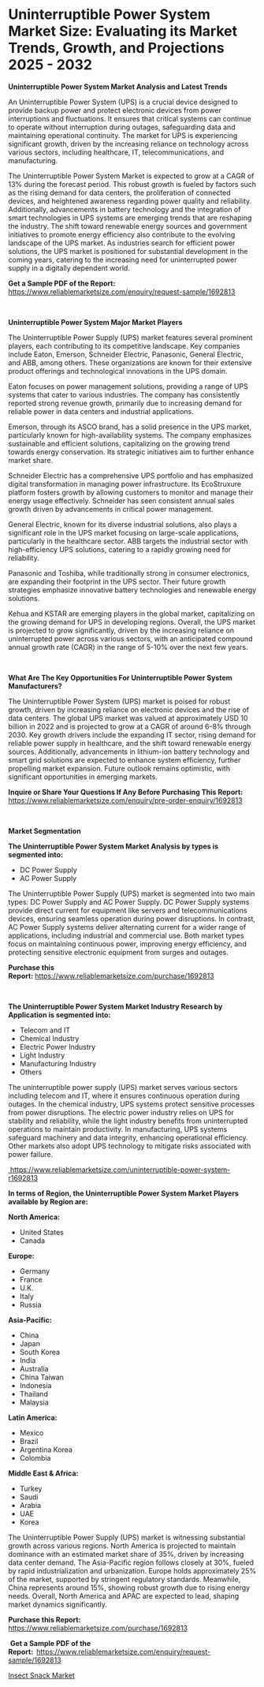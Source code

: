<p><h1>Uninterruptible Power System Market Size: Evaluating its Market Trends, Growth, and Projections 2025 - 2032</h1></p><p><strong>Uninterruptible Power System Market Analysis and Latest Trends</strong></p>
<p><p>An Uninterruptible Power System (UPS) is a crucial device designed to provide backup power and protect electronic devices from power interruptions and fluctuations. It ensures that critical systems can continue to operate without interruption during outages, safeguarding data and maintaining operational continuity. The market for UPS is experiencing significant growth, driven by the increasing reliance on technology across various sectors, including healthcare, IT, telecommunications, and manufacturing.</p><p>The Uninterruptible Power System Market is expected to grow at a CAGR of 13% during the forecast period. This robust growth is fueled by factors such as the rising demand for data centers, the proliferation of connected devices, and heightened awareness regarding power quality and reliability. Additionally, advancements in battery technology and the integration of smart technologies in UPS systems are emerging trends that are reshaping the industry. The shift toward renewable energy sources and government initiatives to promote energy efficiency also contribute to the evolving landscape of the UPS market. As industries search for efficient power solutions, the UPS market is positioned for substantial development in the coming years, catering to the increasing need for uninterrupted power supply in a digitally dependent world.</p></p>
<p><strong>Get a Sample PDF of the Report:&nbsp;</strong> <a href="https://www.reliablemarketsize.com/enquiry/request-sample/1692813?utm_campaign=1131&utm_medium=2&utm_source=Github&utm_content=ia&utm_term=08012025&utm_id=uninterruptible-power-system">https://www.reliablemarketsize.com/enquiry/request-sample/1692813</a></p>
<p>&nbsp;</p>
<p><strong>Uninterruptible Power System Major Market Players</strong></p>
<p><p>The Uninterruptible Power Supply (UPS) market features several prominent players, each contributing to its competitive landscape. Key companies include Eaton, Emerson, Schneider Electric, Panasonic, General Electric, and ABB, among others. These organizations are known for their extensive product offerings and technological innovations in the UPS domain.</p><p>Eaton focuses on power management solutions, providing a range of UPS systems that cater to various industries. The company has consistently reported strong revenue growth, primarily due to increasing demand for reliable power in data centers and industrial applications.</p><p>Emerson, through its ASCO brand, has a solid presence in the UPS market, particularly known for high-availability systems. The company emphasizes sustainable and efficient solutions, capitalizing on the growing trend towards energy conservation. Its strategic initiatives aim to further enhance market share.</p><p>Schneider Electric has a comprehensive UPS portfolio and has emphasized digital transformation in managing power infrastructure. Its EcoStruxure platform fosters growth by allowing customers to monitor and manage their energy usage effectively. Schneider has seen consistent annual sales growth driven by advancements in critical power management.</p><p>General Electric, known for its diverse industrial solutions, also plays a significant role in the UPS market focusing on large-scale applications, particularly in the healthcare sector. ABB targets the industrial sector with high-efficiency UPS solutions, catering to a rapidly growing need for reliability.</p><p>Panasonic and Toshiba, while traditionally strong in consumer electronics, are expanding their footprint in the UPS sector. Their future growth strategies emphasize innovative battery technologies and renewable energy solutions.</p><p>Kehua and KSTAR are emerging players in the global market, capitalizing on the growing demand for UPS in developing regions. Overall, the UPS market is projected to grow significantly, driven by the increasing reliance on uninterrupted power across various sectors, with an anticipated compound annual growth rate (CAGR) in the range of 5-10% over the next few years.</p></p>
<p>&nbsp;</p>
<p><strong>What Are The Key Opportunities For Uninterruptible Power System Manufacturers?</strong></p>
<p><p>The Uninterruptible Power System (UPS) market is poised for robust growth, driven by increasing reliance on electronic devices and the rise of data centers. The global UPS market was valued at approximately USD 10 billion in 2022 and is projected to grow at a CAGR of around 6-8% through 2030. Key growth drivers include the expanding IT sector, rising demand for reliable power supply in healthcare, and the shift toward renewable energy sources. Additionally, advancements in lithium-ion battery technology and smart grid solutions are expected to enhance system efficiency, further propelling market expansion. Future outlook remains optimistic, with significant opportunities in emerging markets.</p></p>
<p><strong>Inquire or Share Your Questions If Any Before Purchasing This Report:</strong> <a href="https://www.reliablemarketsize.com/enquiry/pre-order-enquiry/1692813?utm_campaign=1131&utm_medium=2&utm_source=Github&utm_content=ia&utm_term=08012025&utm_id=uninterruptible-power-system">https://www.reliablemarketsize.com/enquiry/pre-order-enquiry/1692813</a></p>
<p>&nbsp;</p>
<p><strong>Market Segmentation</strong></p>
<p><strong>The Uninterruptible Power System Market Analysis by types is segmented into:</strong></p>
<p><ul><li>DC Power Supply</li><li>AC Power Supply</li></ul></p>
<p><p>The Uninterruptible Power Supply (UPS) market is segmented into two main types: DC Power Supply and AC Power Supply. DC Power Supply systems provide direct current for equipment like servers and telecommunications devices, ensuring seamless operation during power disruptions. In contrast, AC Power Supply systems deliver alternating current for a wider range of applications, including industrial and commercial use. Both market types focus on maintaining continuous power, improving energy efficiency, and protecting sensitive electronic equipment from surges and outages.</p></p>
<p><strong>Purchase this Report:&nbsp;</strong><a href="https://www.reliablemarketsize.com/purchase/1692813?utm_campaign=1131&utm_medium=2&utm_source=Github&utm_content=ia&utm_term=08012025&utm_id=uninterruptible-power-system">https://www.reliablemarketsize.com/purchase/1692813</a></p>
<p>&nbsp;</p>
<p><strong>The Uninterruptible Power System Market Industry Research by Application is segmented into:</strong></p>
<p><ul><li>Telecom and IT</li><li>Chemical Industry</li><li>Electric Power Industry</li><li>Light Industry</li><li>Manufacturing Industry</li><li>Others</li></ul></p>
<p><p>The uninterruptible power supply (UPS) market serves various sectors including telecom and IT, where it ensures continuous operation during outages. In the chemical industry, UPS systems protect sensitive processes from power disruptions. The electric power industry relies on UPS for stability and reliability, while the light industry benefits from uninterrupted operations to maintain productivity. In manufacturing, UPS systems safeguard machinery and data integrity, enhancing operational efficiency. Other markets also adopt UPS technology to mitigate risks associated with power failure.</p></p>
<p><a href="https://www.reliablemarketsize.com/uninterruptible-power-system-r1692813?utm_campaign=1131&utm_medium=2&utm_source=Github&utm_content=ia&utm_term=08012025&utm_id=uninterruptible-power-system">&nbsp;https://www.reliablemarketsize.com/uninterruptible-power-system-r1692813</a></p>
<p><strong>In terms of Region, the Uninterruptible Power System Market Players available by Region are:</strong></p>
<p>
    <p> <strong> North America: </strong>
        <ul>
            <li>United States</li>
            <li>Canada</li>
        </ul>
        </p> 
    <p> <strong> Europe: </strong>
        <ul>
            <li>Germany</li>
            <li>France</li>
            <li>U.K.</li>
            <li>Italy</li>
            <li>Russia</li>
        </ul>
        </p> 
    <p> <strong> Asia-Pacific: </strong>
        <ul>
            <li>China</li>
            <li>Japan</li>
            <li>South Korea</li>
            <li>India</li>
            <li>Australia</li>
            <li>China Taiwan</li>
            <li>Indonesia</li>
            <li>Thailand</li>
            <li>Malaysia</li>
        </ul>
        </p> 
    <p> <strong> Latin America: </strong>
        <ul>
            <li>Mexico</li>
            <li>Brazil</li>
            <li>Argentina Korea</li>
            <li>Colombia</li>
        </ul>
        </p> 
    <p> <strong> Middle East & Africa: </strong>
        <ul>
            <li>Turkey</li>
            <li>Saudi</li>
            <li>Arabia</li>
            <li>UAE</li>
            <li>Korea</li>
        </ul>
    </p>
    </p>
<p><p>The Uninterruptible Power Supply (UPS) market is witnessing substantial growth across various regions. North America is projected to maintain dominance with an estimated market share of 35%, driven by increasing data center demand. The Asia-Pacific region follows closely at 30%, fueled by rapid industrialization and urbanization. Europe holds approximately 25% of the market, supported by stringent regulatory standards. Meanwhile, China represents around 15%, showing robust growth due to rising energy needs. Overall, North America and APAC are expected to lead, shaping market dynamics significantly.</p></p>
<p><strong>Purchase this Report: </strong><a href="https://www.reliablemarketsize.com/purchase/1692813?utm_campaign=1131&utm_medium=2&utm_source=Github&utm_content=ia&utm_term=08012025&utm_id=uninterruptible-power-system">https://www.reliablemarketsize.com/purchase/1692813</a></p>
<p>&nbsp;<strong>Get a Sample PDF of the Report:&nbsp;&nbsp;</strong><a href="https://www.reliablemarketsize.com/enquiry/request-sample/1692813?utm_campaign=1131&utm_medium=2&utm_source=Github&utm_content=ia&utm_term=08012025&utm_id=uninterruptible-power-system">https://www.reliablemarketsize.com/enquiry/request-sample/1692813</a></p>
<p><strong></strong></p>
<p><p><a href="https://github.com/CliffMedina6/Market-Research-Report-List-7/blob/main/insect-snack-market.md?utm_campaign=1131&utm_medium=2&utm_source=Github&utm_content=ia&utm_term=08012025&utm_id=uninterruptible-power-system">Insect Snack Market</a></p></p>